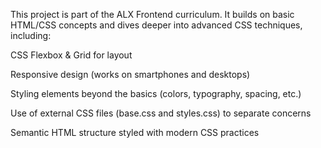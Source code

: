 This project is part of the ALX Frontend curriculum. It builds on basic HTML/CSS concepts and dives deeper into advanced CSS techniques, including:

CSS Flexbox & Grid for layout

Responsive design (works on smartphones and desktops)

Styling elements beyond the basics (colors, typography, spacing, etc.)

Use of external CSS files (base.css and styles.css) to separate concerns

Semantic HTML structure styled with modern CSS practices
